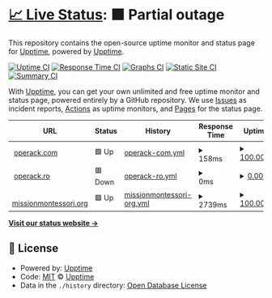 # [📈 Live Status](https://demo.upptime.js.org): <!--live status--> **🟧 Partial outage**

This repository contains the open-source uptime monitor and status page for [Upptime](https://upptime.js.org), powered by [Upptime](https://github.com/upptime/upptime).

[![Uptime CI](https://github.com/upptime/upptime/workflows/Uptime%20CI/badge.svg)](https://github.com/upptime/upptime/actions?query=workflow%3A%22Uptime+CI%22)
[![Response Time CI](https://github.com/upptime/upptime/workflows/Response%20Time%20CI/badge.svg)](https://github.com/upptime/upptime/actions?query=workflow%3A%22Response+Time+CI%22)
[![Graphs CI](https://github.com/upptime/upptime/workflows/Graphs%20CI/badge.svg)](https://github.com/upptime/upptime/actions?query=workflow%3A%22Graphs+CI%22)
[![Static Site CI](https://github.com/upptime/upptime/workflows/Static%20Site%20CI/badge.svg)](https://github.com/upptime/upptime/actions?query=workflow%3A%22Static+Site+CI%22)
[![Summary CI](https://github.com/upptime/upptime/workflows/Summary%20CI/badge.svg)](https://github.com/upptime/upptime/actions?query=workflow%3A%22Summary+CI%22)

With [Upptime](https://upptime.js.org), you can get your own unlimited and free uptime monitor and status page, powered entirely by a GitHub repository. We use [Issues](https://github.com/upptime/upptime/issues) as incident reports, [Actions](https://github.com/upptime/upptime/actions) as uptime monitors, and [Pages](https://demo.upptime.js.org) for the status page.

<!--start: status pages-->
<!-- This summary is generated by Upptime (https://github.com/upptime/upptime) -->
<!-- Do not edit this manually, your changes will be overwritten -->
<!-- prettier-ignore -->
| URL | Status | History | Response Time | Uptime |
| --- | ------ | ------- | ------------- | ------ |
| <img alt="" src="https://icons.duckduckgo.com/ip3/operack.com.ico" height="13"> [operack.com](https://operack.com) | 🟩 Up | [operack-com.yml](https://github.com/mdomocos/test-monitoring/commits/HEAD/history/operack-com.yml) | <details><summary><img alt="Response time graph" src="./graphs/operack-com/response-time-week.png" height="20"> 158ms</summary><br><a href="https://upptime.github.io/upptime/history/operack-com"><img alt="Response time 145" src="https://img.shields.io/endpoint?url=https%3A%2F%2Fraw.githubusercontent.com%2Fmdomocos%2Ftest-monitoring%2FHEAD%2Fapi%2Foperack-com%2Fresponse-time.json"></a><br><a href="https://upptime.github.io/upptime/history/operack-com"><img alt="24-hour response time 117" src="https://img.shields.io/endpoint?url=https%3A%2F%2Fraw.githubusercontent.com%2Fmdomocos%2Ftest-monitoring%2FHEAD%2Fapi%2Foperack-com%2Fresponse-time-day.json"></a><br><a href="https://upptime.github.io/upptime/history/operack-com"><img alt="7-day response time 158" src="https://img.shields.io/endpoint?url=https%3A%2F%2Fraw.githubusercontent.com%2Fmdomocos%2Ftest-monitoring%2FHEAD%2Fapi%2Foperack-com%2Fresponse-time-week.json"></a><br><a href="https://upptime.github.io/upptime/history/operack-com"><img alt="30-day response time 145" src="https://img.shields.io/endpoint?url=https%3A%2F%2Fraw.githubusercontent.com%2Fmdomocos%2Ftest-monitoring%2FHEAD%2Fapi%2Foperack-com%2Fresponse-time-month.json"></a><br><a href="https://upptime.github.io/upptime/history/operack-com"><img alt="1-year response time 145" src="https://img.shields.io/endpoint?url=https%3A%2F%2Fraw.githubusercontent.com%2Fmdomocos%2Ftest-monitoring%2FHEAD%2Fapi%2Foperack-com%2Fresponse-time-year.json"></a></details> | <details><summary><a href="https://upptime.github.io/upptime/history/operack-com">100.00%</a></summary><a href="https://upptime.github.io/upptime/history/operack-com"><img alt="All-time uptime 99.98%" src="https://img.shields.io/endpoint?url=https%3A%2F%2Fraw.githubusercontent.com%2Fmdomocos%2Ftest-monitoring%2FHEAD%2Fapi%2Foperack-com%2Fuptime.json"></a><br><a href="https://upptime.github.io/upptime/history/operack-com"><img alt="24-hour uptime 100.00%" src="https://img.shields.io/endpoint?url=https%3A%2F%2Fraw.githubusercontent.com%2Fmdomocos%2Ftest-monitoring%2FHEAD%2Fapi%2Foperack-com%2Fuptime-day.json"></a><br><a href="https://upptime.github.io/upptime/history/operack-com"><img alt="7-day uptime 100.00%" src="https://img.shields.io/endpoint?url=https%3A%2F%2Fraw.githubusercontent.com%2Fmdomocos%2Ftest-monitoring%2FHEAD%2Fapi%2Foperack-com%2Fuptime-week.json"></a><br><a href="https://upptime.github.io/upptime/history/operack-com"><img alt="30-day uptime 100.00%" src="https://img.shields.io/endpoint?url=https%3A%2F%2Fraw.githubusercontent.com%2Fmdomocos%2Ftest-monitoring%2FHEAD%2Fapi%2Foperack-com%2Fuptime-month.json"></a><br><a href="https://upptime.github.io/upptime/history/operack-com"><img alt="1-year uptime 99.98%" src="https://img.shields.io/endpoint?url=https%3A%2F%2Fraw.githubusercontent.com%2Fmdomocos%2Ftest-monitoring%2FHEAD%2Fapi%2Foperack-com%2Fuptime-year.json"></a></details>
| <img alt="" src="https://icons.duckduckgo.com/ip3/operack.ro.ico" height="13"> [operack.ro](https://operack.ro) | 🟥 Down | [operack-ro.yml](https://github.com/mdomocos/test-monitoring/commits/HEAD/history/operack-ro.yml) | <details><summary><img alt="Response time graph" src="./graphs/operack-ro/response-time-week.png" height="20"> 0ms</summary><br><a href="https://upptime.github.io/upptime/history/operack-ro"><img alt="Response time 0" src="https://img.shields.io/endpoint?url=https%3A%2F%2Fraw.githubusercontent.com%2Fmdomocos%2Ftest-monitoring%2FHEAD%2Fapi%2Foperack-ro%2Fresponse-time.json"></a><br><a href="https://upptime.github.io/upptime/history/operack-ro"><img alt="24-hour response time 0" src="https://img.shields.io/endpoint?url=https%3A%2F%2Fraw.githubusercontent.com%2Fmdomocos%2Ftest-monitoring%2FHEAD%2Fapi%2Foperack-ro%2Fresponse-time-day.json"></a><br><a href="https://upptime.github.io/upptime/history/operack-ro"><img alt="7-day response time 0" src="https://img.shields.io/endpoint?url=https%3A%2F%2Fraw.githubusercontent.com%2Fmdomocos%2Ftest-monitoring%2FHEAD%2Fapi%2Foperack-ro%2Fresponse-time-week.json"></a><br><a href="https://upptime.github.io/upptime/history/operack-ro"><img alt="30-day response time 0" src="https://img.shields.io/endpoint?url=https%3A%2F%2Fraw.githubusercontent.com%2Fmdomocos%2Ftest-monitoring%2FHEAD%2Fapi%2Foperack-ro%2Fresponse-time-month.json"></a><br><a href="https://upptime.github.io/upptime/history/operack-ro"><img alt="1-year response time 0" src="https://img.shields.io/endpoint?url=https%3A%2F%2Fraw.githubusercontent.com%2Fmdomocos%2Ftest-monitoring%2FHEAD%2Fapi%2Foperack-ro%2Fresponse-time-year.json"></a></details> | <details><summary><a href="https://upptime.github.io/upptime/history/operack-ro">0.00%</a></summary><a href="https://upptime.github.io/upptime/history/operack-ro"><img alt="All-time uptime 0.00%" src="https://img.shields.io/endpoint?url=https%3A%2F%2Fraw.githubusercontent.com%2Fmdomocos%2Ftest-monitoring%2FHEAD%2Fapi%2Foperack-ro%2Fuptime.json"></a><br><a href="https://upptime.github.io/upptime/history/operack-ro"><img alt="24-hour uptime 0.00%" src="https://img.shields.io/endpoint?url=https%3A%2F%2Fraw.githubusercontent.com%2Fmdomocos%2Ftest-monitoring%2FHEAD%2Fapi%2Foperack-ro%2Fuptime-day.json"></a><br><a href="https://upptime.github.io/upptime/history/operack-ro"><img alt="7-day uptime 0.00%" src="https://img.shields.io/endpoint?url=https%3A%2F%2Fraw.githubusercontent.com%2Fmdomocos%2Ftest-monitoring%2FHEAD%2Fapi%2Foperack-ro%2Fuptime-week.json"></a><br><a href="https://upptime.github.io/upptime/history/operack-ro"><img alt="30-day uptime 0.00%" src="https://img.shields.io/endpoint?url=https%3A%2F%2Fraw.githubusercontent.com%2Fmdomocos%2Ftest-monitoring%2FHEAD%2Fapi%2Foperack-ro%2Fuptime-month.json"></a><br><a href="https://upptime.github.io/upptime/history/operack-ro"><img alt="1-year uptime 0.00%" src="https://img.shields.io/endpoint?url=https%3A%2F%2Fraw.githubusercontent.com%2Fmdomocos%2Ftest-monitoring%2FHEAD%2Fapi%2Foperack-ro%2Fuptime-year.json"></a></details>
| <img alt="" src="https://icons.duckduckgo.com/ip3/missionmontessori.org.ico" height="13"> [missionmontessori.org](https://missionmontessori.org) | 🟩 Up | [missionmontessori-org.yml](https://github.com/mdomocos/test-monitoring/commits/HEAD/history/missionmontessori-org.yml) | <details><summary><img alt="Response time graph" src="./graphs/missionmontessori-org/response-time-week.png" height="20"> 2739ms</summary><br><a href="https://upptime.github.io/upptime/history/missionmontessori-org"><img alt="Response time 2813" src="https://img.shields.io/endpoint?url=https%3A%2F%2Fraw.githubusercontent.com%2Fmdomocos%2Ftest-monitoring%2FHEAD%2Fapi%2Fmissionmontessori-org%2Fresponse-time.json"></a><br><a href="https://upptime.github.io/upptime/history/missionmontessori-org"><img alt="24-hour response time 2782" src="https://img.shields.io/endpoint?url=https%3A%2F%2Fraw.githubusercontent.com%2Fmdomocos%2Ftest-monitoring%2FHEAD%2Fapi%2Fmissionmontessori-org%2Fresponse-time-day.json"></a><br><a href="https://upptime.github.io/upptime/history/missionmontessori-org"><img alt="7-day response time 2739" src="https://img.shields.io/endpoint?url=https%3A%2F%2Fraw.githubusercontent.com%2Fmdomocos%2Ftest-monitoring%2FHEAD%2Fapi%2Fmissionmontessori-org%2Fresponse-time-week.json"></a><br><a href="https://upptime.github.io/upptime/history/missionmontessori-org"><img alt="30-day response time 2850" src="https://img.shields.io/endpoint?url=https%3A%2F%2Fraw.githubusercontent.com%2Fmdomocos%2Ftest-monitoring%2FHEAD%2Fapi%2Fmissionmontessori-org%2Fresponse-time-month.json"></a><br><a href="https://upptime.github.io/upptime/history/missionmontessori-org"><img alt="1-year response time 2813" src="https://img.shields.io/endpoint?url=https%3A%2F%2Fraw.githubusercontent.com%2Fmdomocos%2Ftest-monitoring%2FHEAD%2Fapi%2Fmissionmontessori-org%2Fresponse-time-year.json"></a></details> | <details><summary><a href="https://upptime.github.io/upptime/history/missionmontessori-org">100.00%</a></summary><a href="https://upptime.github.io/upptime/history/missionmontessori-org"><img alt="All-time uptime 100.00%" src="https://img.shields.io/endpoint?url=https%3A%2F%2Fraw.githubusercontent.com%2Fmdomocos%2Ftest-monitoring%2FHEAD%2Fapi%2Fmissionmontessori-org%2Fuptime.json"></a><br><a href="https://upptime.github.io/upptime/history/missionmontessori-org"><img alt="24-hour uptime 100.00%" src="https://img.shields.io/endpoint?url=https%3A%2F%2Fraw.githubusercontent.com%2Fmdomocos%2Ftest-monitoring%2FHEAD%2Fapi%2Fmissionmontessori-org%2Fuptime-day.json"></a><br><a href="https://upptime.github.io/upptime/history/missionmontessori-org"><img alt="7-day uptime 100.00%" src="https://img.shields.io/endpoint?url=https%3A%2F%2Fraw.githubusercontent.com%2Fmdomocos%2Ftest-monitoring%2FHEAD%2Fapi%2Fmissionmontessori-org%2Fuptime-week.json"></a><br><a href="https://upptime.github.io/upptime/history/missionmontessori-org"><img alt="30-day uptime 100.00%" src="https://img.shields.io/endpoint?url=https%3A%2F%2Fraw.githubusercontent.com%2Fmdomocos%2Ftest-monitoring%2FHEAD%2Fapi%2Fmissionmontessori-org%2Fuptime-month.json"></a><br><a href="https://upptime.github.io/upptime/history/missionmontessori-org"><img alt="1-year uptime 100.00%" src="https://img.shields.io/endpoint?url=https%3A%2F%2Fraw.githubusercontent.com%2Fmdomocos%2Ftest-monitoring%2FHEAD%2Fapi%2Fmissionmontessori-org%2Fuptime-year.json"></a></details>

<!--end: status pages-->

[**Visit our status website →**](https://demo.upptime.js.org)

## 📄 License

- Powered by: [Upptime](https://github.com/upptime/upptime)
- Code: [MIT](./LICENSE) © [Upptime](https://upptime.js.org)
- Data in the `./history` directory: [Open Database License](https://opendatacommons.org/licenses/odbl/1-0/)

